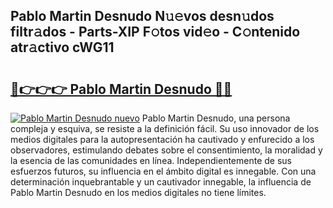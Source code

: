 ## Pablo Martin Desnudo N𝚞𝚎vos desn𝚞dos filtr𝚊dos - Parts-XIP F𝚘tos vid𝚎o - C𝚘ntenido atr𝚊ctivo cWG11

# <h2><a href="http://mbc39o.tromn.icu/?c=Pablo+Martin+Desnudo">🔗👉👉👉 Pablo Martin Desnudo 🔗🔗</a></h2>

[![Pablo Martin Desnudo nuevo](https://i.imgur.com/pEAQMta.gif)](http://mbc39o.tromn.icu/?c=Pablo+Martin+Desnudo)
Pablo Martin Desnudo, una persona compleja y esquiva, se resiste a la definición fácil. Su uso innovador de los medios digitales para la autopresentación ha cautivado y enfurecido a los observadores, estimulando debates sobre el consentimiento, la moralidad y la esencia de las comunidades en línea. Independientemente de sus esfuerzos futuros, su influencia en el ámbito digital es innegable. Con una determinación inquebrantable y un cautivador innegable, la influencia de Pablo Martin Desnudo en los medios digitales no tiene límites.
